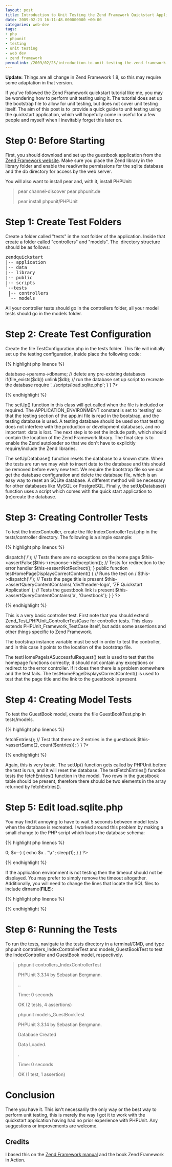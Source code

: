 ```yaml
---
layout: post
title: Introduction to Unit Testing the Zend Framework Quickstart Application
date: 2009-02-23 16:11:48.000000000 +00:00
categories: web-dev
tags:
- php
- phpunit
- testing
- unit testing
- web dev
- zend framework
permalink: /2009/02/23/introduction-to-unit-testing-the-zend-framework-quickstart-application/
---
```

**Update:** Things are all change in Zend Framework 1.8, so this may require some adaptation in that version.

If you've followed the Zend Framework quickstart tutorial like me, you may be wondering how to perform unit testing using it. The tutorial does set up the bootstrap file to allow for unit testing, but does not cover unit testing itself. The aim of this post is to  provide a quick guide to unit testing using the quickstart application, which will hopefully come in useful for a few people and myself when I inevitably forget this later on.

# Step 0: Before Starting

First, you should download and set up the guestbook application from the [Zend Framework website](http://framework.zend.com/docs/quickstart "Zend Framework quickstart tutorial"). Make sure you place the Zend library in the library folder and enable the read/write permissions for the sqlite database and the db directory for access by the web server.

You will also want to install pear and, with it, install PHPUnit:

> pear channel-discover pear.phpunit.de
>
> pear install phpunit/PHPUnit

# Step 1: Create Test Folders

Create a folder called "tests" in the root folder of the application. Inside that create a folder called "controllers" and "models". The  directory structure should be as follows:

<pre>zendquickstart
|-- application
|-- data
|-- library
|-- public
|-- scripts
`--tests
 |-- controllers
 `-- models</pre>

All your controller tests should go in the controllers folder, all your model tests should go in the models folder.

# Step 2: Create Test Configuration

Create the file TestConfiguration.php in the tests folder. This file will initially set up the testing configuration, inside place the following code:

{% highlight php linenos %}
<?php
// Gets called when this file is included/required
TestConfiguration::setUp();

class TestConfiguration
{
    /**
    * Sets the environment up for testing
    */
    static function setUp()
    {
        // Set the environment constant to testing which will load the testing
        // configuration in app.ini by the bootstrap
        define('APPLICATION_ENVIRONMENT', 'testing');

        // Set the include path for locating the Zend library
        set_include_path(realpath(dirname(__FILE__)) . '/../library'
            . PATH_SEPARATOR . get_include_path());

        // Use Autoload so that we don't have to include/require every class
        require_once "Zend/Loader.php";
        Zend_Loader::registerAutoload();
    }

    static function setUpDatabase()
    {
        require '../application/bootstrap.php';

        $db = Zend_Registry::get('configuration')->database->params->dbname;

        // delete any pre-existing databases
        if(file_exists($db)) unlink($db);

        // run the database set up script to recreate the database
        require '../scripts/load.sqlite.php';
    }
}
?>
{% endhighlight %}

The setUp() function in this class will get called when the file is included or required. The APPLICATION_ENVIRONMENT constant is set to 'testing' so that the testing section of the app.ini file is read in the bootstrap, and the testing database is used. A testing database should be used so that testing does not interfere with the production or development databases, and no important  data is lost. The next step is to set the include path, which should contain the location of the Zend Framework library. The final step is to enable the Zend autoloader so that we don't have to explicitly require/include the Zend libraries.

The setUpDatabase() function resets the database to a known state. When the tests are run we may wish to insert data to the database and this should be removed before every new test. We require the bootstrap file so we can get the database configuration and delete the database file, which is an easy way to reset an SQLite database. A different method will be necessary for other databases like MySQL or PostgreSQL. Finally, the setUpDatabase() function uses a script which comes with the quick start application to (re)create the database.

# Step 3: Creating Controller Tests

To test the IndexController, create the file IndexControllerTest.php in the tests/controller directory. The following is a simple example:

{% highlight php linenos %}
<?php
// Set up the testing environment
require 'TestConfiguration.php';

class controllers_IndexControllerTest extends Zend_Test_PHPUnit_ControllerTestCase
{
    // Bootstraps the application
    public $bootstrap = '../application/bootstrap.php';

    public function testHomePageIsASuccessfulRequest()
    {
        // Runs the test on /, the homepage
        $this->dispatch('/');

        // Tests there are no exceptions on the home page
        $this->assertFalse($this->response->isException());

        // Tests for redirection to the error handler
        $this->assertNotRedirect();
    }

    public function testHomePageDisplaysCorrectContent()
    {
        // Runs the test on /
        $this->dispatch('/');

        // Tests the page title is present
        $this->assertQueryContentContains(
            'div#header-logo',
            'ZF Quickstart Application'
        );

        // Tests the guestbook link is present
        $this->assertQueryContentContains('a', 'Guestbook');
    }
}
?>
{% endhighlight %}

This is a very basic controller test. First note that you should extend Zend_Test_PHPUnit_ControllerTestCase for controller tests. This class extends PHPUnit_Framework_TestCase itself, but adds some assertions and other things specific to Zend Framework.

The bootstrap instance variable must be set in order to test the controller, and in this case it points to the location of the bootstrap file.

The testHomePageIsASuccessfulRequest() test is used to test that the homepage functions correctly; it should not contain any exceptions or redirect to the error controller. If it does then there is a problem somewhere and the test fails. The testHomePageDisplaysCorrectContent() is used to test that the page title and the link to the guestbook is present.

# Step 4: Creating Model Tests

To test the GuestBook model, create the file GuestBookTest.php in tests/models.

{% highlight php linenos %}
<?php
require 'TestConfiguration.php';
require '../application/models/GuestBook.php';

class models_GuestBookTest extends PHPUnit_Framework_TestCase
{
    public function setUp()
    {
        // Reset database state
        TestConfiguration::setUpDatabase();
    }

    public function testFetchEntries()
    {
        // Instantiate the GuestBook model
        $guestBook = new Model_GuestBook();

        // Get all entries from the database
        $entries = $guestBook->fetchEntries();

        // Test that there are 2 entries in the guestbook
        $this->assertSame(2, count($entries));
    }
}
?>
{% endhighlight %}

Again, this is very basic. The setUp() function gets called by PHPUnit before the test is run, and it will reset the database. The testFetchEntries() function tests the fetchEntries() function in the model. Two rows in the guestbook table should be present, therefore there should be two elements in the array returned by fetchEntries().

# Step 5: Edit load.sqlite.php

You may find it annoying to have to wait 5 seconds between model tests when the database is recreated. I worked around this problem by making a small change to the PHP script which loads the database schema:

{% highlight php linenos %}
<?php
if (APPLICATION_ENVIRONMENT != 'testing')
{
    echo 'Writing Database Guestbook in (control-c to cancel): ' . PHP_EOL;
    for ($x = 5; $x > 0; $x--) {
        echo $x . "\r"; sleep(1);
    }
}
?>
{% endhighlight %}

If the application environment is not testing then the timeout should not be displayed. You may prefer to simply remove the timeout altogether. Additionally, you will need to change the lines that locate the SQL files to include dirname(__FILE__):

{% highlight php linenos %}
<?php
$schemaSql = file_get_contents(dirname(__FILE__) . '/schema.sqlite.sql');
$dataSql = file_get_contents(dirname(__FILE__) . '/data.sqlite.sql');
?>
{% endhighlight %}

# Step 6: Running the Tests

To run the tests, navigate to the tests directory in a terminal/CMD, and type phpunit controllers_IndexControllerTest and models_GuestBookTest to test the IndexController and GuestBook model, respectively.

> phpunit controllers_IndexControllerTest
>
> PHPUnit 3.3.14 by Sebastian Bergmann.
>
> ..
>
> Time: 0 seconds
>
> OK (2 tests, 4 assertions)
>
> phpunit models_GuestBookTest
>
> PHPUnit 3.3.14 by Sebastian Bergmann.
>
> Database Created
>
> Data Loaded.
>
> .
>
> Time: 0 seconds
>
> OK (1 test, 1 assertion)

# Conclusion

There you have it. This isn't necessarily the only way or the best way to perform unit testing, this is merely the way I got it to work with the quickstart application having had no prior experience with PHPUnit. Any suggestions or improvements are welcome.

## Credits

I based this on the [Zend Framework manual](http://framework.zend.com/manual/en/zend.test.html) and the book Zend Framework in Action.

